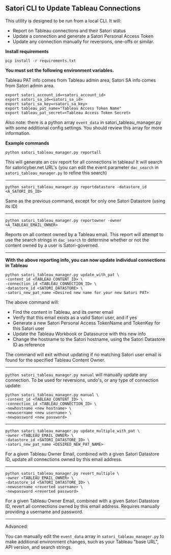 ## Satori CLI to Update Tableau Connections

This utility is designed to be run from a local CLI. It will:

- Report on Tableau connections and their Satori status
- Update a connection and generate a Satori Personal Access Token
- Update any connection manually for reversions, one-offs or similar.

**Install requirements**

```pip install -r requirements.txt```

**You must set the following environment variables.**

Tableau PAT info comes from Tableau admin area, Satori SA info comes from Satori admin area.

```
export satori_account_id=<satori_account_id>
export satori_sa_id=<satori_sa_id>
export satori_sa_key=<satori_sa_key>
export tableau_pat_name="Tableau Access Token Name"
export tableau_pat_secret=<Tableau Access Token Secret>
```

Also note: there is a python array ```event_data``` in satori_tableau_manager.py with some additional config settings. You should review this array for more information.


**Example commands**

```python satori_tableau_manager.py reportall```

This will generate an csv report for all connections in tableau! It will search for satoricyber.net URL's 
(you can edit the event parameter ```dac_search``` in ```satori_tableau_manager.py``` to refine this search)

___

```python satori_tableau_manager.py reportdatastore -datastore_id <A_SATORI_DS_ID>```

Same as the previous command, except for only one Satori Datastore (using its ID)

___

```
python satori_tableau_manager.py reportowner -owner <A_TABLEAU_EMAIL_OWNER> 
```

Reports on all content owned by a Tableau email. This report will attempt to use the search strings in ```dac_search``` to determine whether or not the content owned by a user is Satori-governed.

___

**With the above reporting info, you can now update individual connections in Tableau**


```
python satori_tableau_manager.py update_with_pat \
-content_id <TABLEAU_CONTENT_ID> \
-connection_id <TABLEAU_CONNECTION_ID> \
-datastore_id <SATORI_DATASTORE> \
-satori_new_pat_name <Desired new name for your new Satori PAT>

```

The above command will:
- Find the content in Tableau, and its owner email
- Verify that this email exists as a valid Satori user, and if yes
- Generate a new Satori Personal Access TokenName and TokenKey for this Satori user
- Update the Tableau Workbook or Datasource with this new info
- Change the hostname to the Satori hostname, using the Satori Datastore ID as reference

The command will exit without updating if no matching Satori user email is found for the specified Tableau Content Owner.

___ 

```python satori_tableau_manager.py manual``` will manually update any connection. To be used for reversions, undo's, or any type of connection update:

```
python satori_tableau_manager.py manual \
-content_id <TABLEAU_CONTENT_ID> \
-connection_id <TABLEAU_CONNECTION_ID> \
-newhostname <new hostname> \
-newusername <new username> \
-newpassword <new password> 

```

___

```
python satori_tableau_manager.py update_multiple_with_pat \
-owner <TABLEAU_EMAIL_OWNER> \
-datastore_id <SATORI_DATASTORE_ID> \
-satori_new_pat_name <DESIRED_NEW_PAT_NAME>
```

For a given Tableau Owner Email, combined with a given Satori Datastore ID, update all connections owned by this email address.

___

```
python satori_tableau_manager.py revert_multiple \
-owner <TABLEAU_EMAIL_OWNER> \
-datastore_id <SATORI_DATASTORE_ID> \
-newusername <reverted username> \
-newpassword <reverted password>
```

For a given Tableau Owner Email, combined with a given Satori Datastore ID, revert all connections owned by this email address. Requires manually providing a username and password.


___

Advanced: 

You can manually edit the ```event_data``` array in ```satori_tableau_manager.py``` to make additional environment changes, such as your Tableau "base URL", API version, and search strings.

